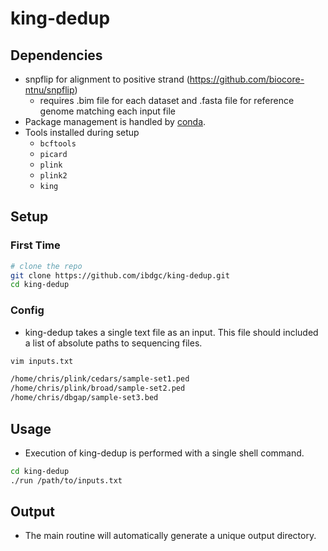 # king-dedup

## Dependencies
- snpflip for alignment to positive strand (https://github.com/biocore-ntnu/snpflip)
    - requires .bim file for each dataset and .fasta file for reference genome matching each input file
- Package management is handled by [conda](https://docs.conda.io/en/latest/miniconda.html).
- Tools installed during setup
    - `bcftools`
    - `picard`
    - `plink`
    - `plink2`
    - `king`


## Setup

### First Time
```sh
# clone the repo
git clone https://github.com/ibdgc/king-dedup.git
cd king-dedup
```

### Config
- king-dedup takes a single text file as an input. This file should included a list of absolute paths to sequencing files.

```sh
vim inputs.txt

/home/chris/plink/cedars/sample-set1.ped
/home/chris/plink/broad/sample-set2.ped
/home/chris/dbgap/sample-set3.bed
```

## Usage
- Execution of king-dedup is performed with a single shell command.

```sh
cd king-dedup
./run /path/to/inputs.txt
```

## Output
- The main routine will automatically generate a unique output directory.

